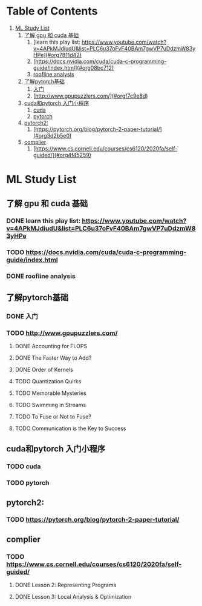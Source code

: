 
# Table of Contents

1.  [ML Study List](#org6bc5a88)
    1.  [了解 gpu 和 cuda 基础](#org0832ef8)
        1.  [learn this play list: https://www.youtube.com/watch?v=4APkMJdiudU&list=PLC6u37oFvF40BAm7gwVP7uDdzmW83yHPe](#org7811d42)
        2.  [https://docs.nvidia.com/cuda/cuda-c-programming-guide/index.html](#org08bc712)
        3.  [roofline analysis](#org78f18fd)
    2.  [了解pytorch基础](#orgf2ba3b7)
        1.  [入门](#orgd434629)
        2.  [http://www.gpupuzzlers.com/](#orgf7c9e8d)
    3.  [cuda和pytorch 入门小程序](#orgd4606e2)
        1.  [cuda](#org66cedc3)
        2.  [pytorch](#orga84a8fc)
    4.  [pytorch2:](#org39117a2)
        1.  [https://pytorch.org/blog/pytorch-2-paper-tutorial/](#org3d2b5e0)
    5.  [complier](#org20ca8de)
        1.  [https://www.cs.cornell.edu/courses/cs6120/2020fa/self-guided/](#org4f45259)


<a id="org6bc5a88"></a>

# ML Study List


<a id="org0832ef8"></a>

## 了解 gpu 和 cuda 基础


<a id="org7811d42"></a>

### DONE learn this play list: <https://www.youtube.com/watch?v=4APkMJdiudU&list=PLC6u37oFvF40BAm7gwVP7uDdzmW83yHPe>


<a id="org08bc712"></a>

### TODO <https://docs.nvidia.com/cuda/cuda-c-programming-guide/index.html>


<a id="org78f18fd"></a>

### DONE roofline analysis


<a id="orgf2ba3b7"></a>

## 了解pytorch基础


<a id="orgd434629"></a>

### DONE 入门


<a id="orgf7c9e8d"></a>

### TODO <http://www.gpupuzzlers.com/>

1.  DONE Accounting for FLOPS

2.  DONE The Faster Way to Add?

3.  DONE Order of Kernels

4.  TODO Quantization Quirks

5.  TODO Memorable Mysteries

6.  TODO Swimming in Streams

7.  TODO To Fuse or Not to Fuse?

8.  TODO Communication is the Key to Success


<a id="orgd4606e2"></a>

## cuda和pytorch 入门小程序


<a id="org66cedc3"></a>

### TODO cuda


<a id="orga84a8fc"></a>

### TODO pytorch


<a id="org39117a2"></a>

## pytorch2:


<a id="org3d2b5e0"></a>

### TODO <https://pytorch.org/blog/pytorch-2-paper-tutorial/>


<a id="org20ca8de"></a>

## complier


<a id="org4f45259"></a>

### TODO <https://www.cs.cornell.edu/courses/cs6120/2020fa/self-guided/>

1.  DONE Lesson 2: Representing Programs

2.  DONE Lesson 3: Local Analysis & Optimization

